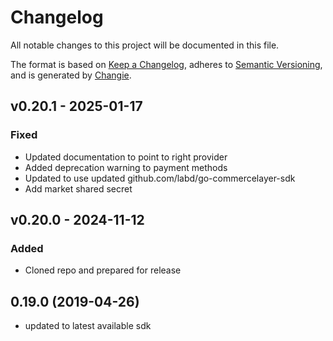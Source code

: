 # Changelog
All notable changes to this project will be documented in this file.

The format is based on [Keep a Changelog](https://keepachangelog.com/en/1.0.0/),
adheres to [Semantic Versioning](https://semver.org/spec/v2.0.0.html),
and is generated by [Changie](https://github.com/miniscruff/changie).


## v0.20.1 - 2025-01-17
### Fixed
* Updated documentation to point to right provider
* Added deprecation warning to payment methods
* Updated to use updated github.com/labd/go-commercelayer-sdk
* Add market shared secret

## v0.20.0 - 2024-11-12
### Added
* Cloned repo and prepared for release

## 0.19.0 (2019-04-26)

 - updated to latest available sdk
